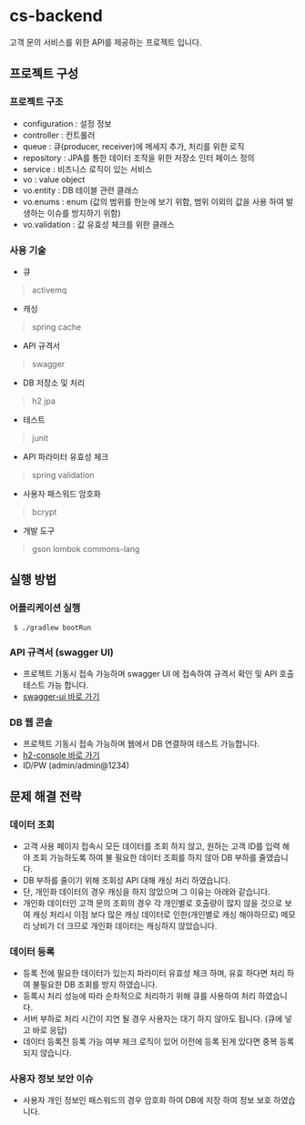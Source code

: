 # cs-backend
고객 문의 서비스를 위한 API를 제공하는 프로젝트 입니다.

## 프로젝트 구성
### 프로젝트 구조
- configuration : 설정 정보
- controller : 컨트롤러
- queue : 큐(producer, receiver)에 메세지 추가, 처리를 위한 로직
- repository : JPA를 통한 데이터 조작을 위한 저장소 인터 페이스 정의
- service : 비즈니스 로직이 있는 서비스
- vo : value object
- vo.entity : DB 테이블 관련 클래스
- vo.enums : enum (값의 범위를 한눈에 보기 위함, 범위 이외의 값을 사용 하여 발생하는 이슈를 방지하기 위함)
- vo.validation : 값 유효성 체크를 위한 클래스
### 사용 기술
- 큐
> activemq
- 캐싱
> spring cache
- API 규격서
> swagger
- DB 저장소 및 처리
> h2
> jpa
- 테스트
> junit
- API 파라미터 유효성 체크
> spring validation
- 사용자 패스워드 암호화
> bcrypt
- 개발 도구
> gson
> lombok
> commons-lang
## 실행 방법
### 어플리케이션 실행
```
 $ ./gradlew bootRun
```
### API 규격서 (swagger UI)
- 프로젝트 기동시 접속 가능하며 swagger UI 에 접속하여 규격서 확인 및 API 호출 테스트 가능 합니다.
- [swagger-ui 바로 가기](http://localhost:8080/swagger-ui/index.html)
### DB 웹 콘솔
- 프로젝트 기동시 접속 가능하며 웹에서 DB 연결하여 테스트 가능합니다.
- [h2-console 바로 가기](http://localhost:8080/h2-console)
- ID/PW (admin/admin@1234)
## 문제 해결 전략
### 데이터 조회
- 고객 사용 페이지 접속시 모든 데이터를 조회 하지 않고, 원하는 고객 ID를 입력 해야 조회 가능하도록 하여 불 필요한 데이터 조회를 하지 않아 DB 부하를 줄였습니다.
- DB 부하를 줄이기 위해 조회성 API 대해 캐싱 처리 하였습니다.
- 단, 개인화 데이터의 경우 캐싱을 하지 않았으며 그 이유는 아래와 같습니다.
- 개인화 데이터인 고객 문의 조회의 경우 각 개인별로 호출량이 많지 않을 것으로 보여 캐싱 처리시 이점 보다 많은 캐싱 데이터로 인한(개인별로 캐싱 해야하므로) 메모리 낭비가 더 크므로 개인화 데이터는 캐싱하지 않았습니다. 
### 데이터 등록
- 등록 전에 필요한 데이터가 있는지 파라미터 유효성 체크 하며, 유효 하다면 처리 하여 불필요한 DB 조회를 방지 하였습니다.
- 등록시 처리 성능에 따라 순차적으로 처리하기 위해 큐를 사용하여 처리 하였습니다.
- 서버 부하로 처리 시간이 지연 될 경우 사용자는 대기 하지 않아도 됩니다. (큐에 넣고 바로 응답)
- 데이터 등록전 등록 가능 여부 체크 로직이 있어 이전에 등록 된게 있다면 중복 등록 되지 않습니다. 
### 사용자 정보 보안 이슈
- 사용자 개인 정보인 패스워드의 경우 암호화 하여 DB에 저장 하여 정보 보호 하였습니다.
